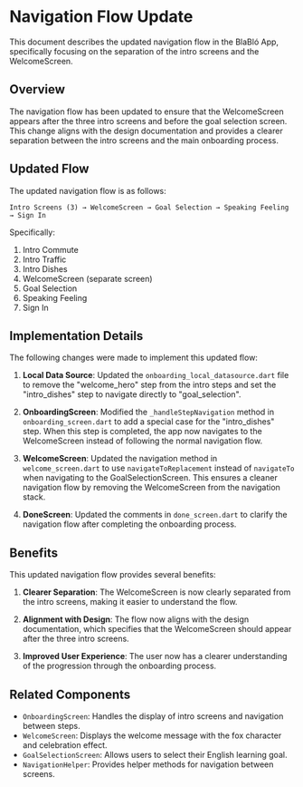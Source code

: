 # Navigation Flow Update

This document describes the updated navigation flow in the BlaBló App, specifically focusing on the separation of the intro screens and the WelcomeScreen.

## Overview

The navigation flow has been updated to ensure that the WelcomeScreen appears after the three intro screens and before the goal selection screen. This change aligns with the design documentation and provides a clearer separation between the intro screens and the main onboarding process.

## Updated Flow

The updated navigation flow is as follows:

```
Intro Screens (3) → WelcomeScreen → Goal Selection → Speaking Feeling → Sign In
```

Specifically:
1. Intro Commute
2. Intro Traffic
3. Intro Dishes
4. WelcomeScreen (separate screen)
5. Goal Selection
6. Speaking Feeling
7. Sign In

## Implementation Details

The following changes were made to implement this updated flow:

1. **Local Data Source**: Updated the `onboarding_local_datasource.dart` file to remove the "welcome_hero" step from the intro steps and set the "intro_dishes" step to navigate directly to "goal_selection".

2. **OnboardingScreen**: Modified the `_handleStepNavigation` method in `onboarding_screen.dart` to add a special case for the "intro_dishes" step. When this step is completed, the app now navigates to the WelcomeScreen instead of following the normal navigation flow.

3. **WelcomeScreen**: Updated the navigation method in `welcome_screen.dart` to use `navigateToReplacement` instead of `navigateTo` when navigating to the GoalSelectionScreen. This ensures a cleaner navigation flow by removing the WelcomeScreen from the navigation stack.

4. **DoneScreen**: Updated the comments in `done_screen.dart` to clarify the navigation flow after completing the onboarding process.

## Benefits

This updated navigation flow provides several benefits:

1. **Clearer Separation**: The WelcomeScreen is now clearly separated from the intro screens, making it easier to understand the flow.

2. **Alignment with Design**: The flow now aligns with the design documentation, which specifies that the WelcomeScreen should appear after the three intro screens.

3. **Improved User Experience**: The user now has a clearer understanding of the progression through the onboarding process.

## Related Components

- `OnboardingScreen`: Handles the display of intro screens and navigation between steps.
- `WelcomeScreen`: Displays the welcome message with the fox character and celebration effect.
- `GoalSelectionScreen`: Allows users to select their English learning goal.
- `NavigationHelper`: Provides helper methods for navigation between screens.
